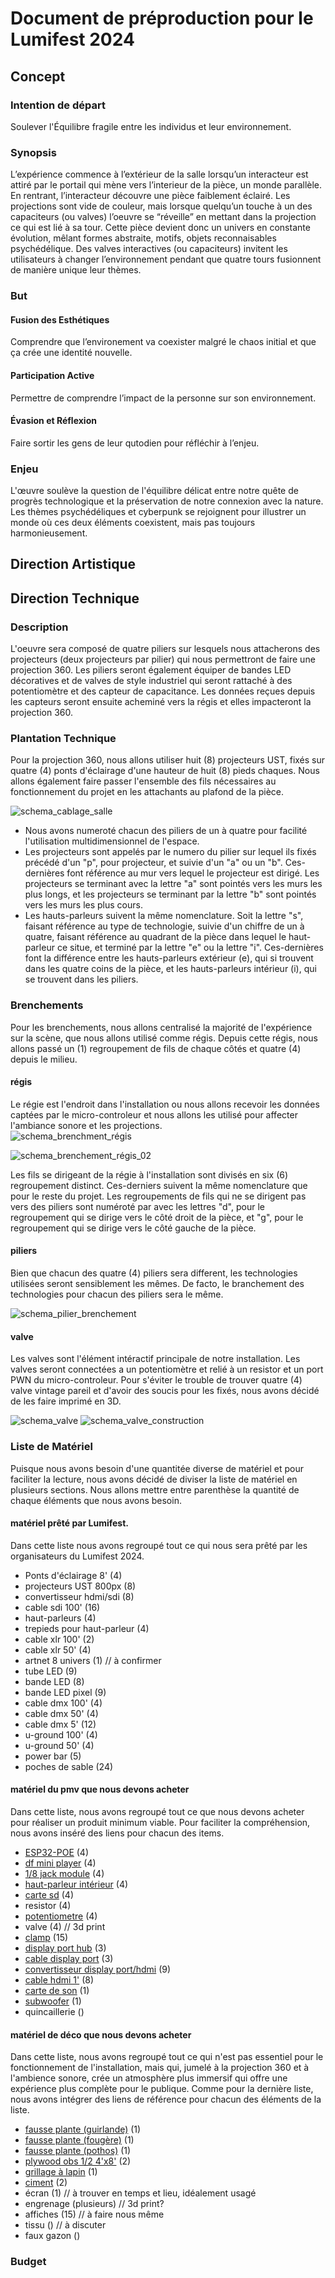 # Document de préproduction pour le Lumifest 2024

## Concept

### Intention de départ

Soulever l'Équilibre fragile entre les individus et leur environnement.

### Synopsis

L’expérience commence à l’extérieur de la salle lorsqu’un interacteur est attiré par le portail qui mène vers l’interieur de la pièce, un monde parallèle. En rentrant, l’interacteur découvre une pièce faiblement éclairé. Les projections sont vide de couleur, mais lorsque quelqu’un touche à un des capaciteurs (ou valves) l’oeuvre se “réveille” en mettant dans la projection ce qui est lié à sa tour.  Cette pièce devient donc un univers en constante évolution, mêlant formes abstraite, motifs, objets reconnaisables psychédélique. Des valves interactives (ou capaciteurs) invitent les utilisateurs à changer l’environnement pendant que quatre tours fusionnent de manière unique leur thèmes.

### But

#### Fusion des Esthétiques

Comprendre que l’environement va coexister malgré le chaos initial et que ça crée une identité nouvelle.

#### Participation Active

Permettre de comprendre l’impact de la personne sur son environnement.

#### Évasion et Réflexion

Faire sortir les gens de leur qutodien pour réfléchir à l’enjeu.

### Enjeu

L'œuvre soulève la question de l'équilibre délicat entre notre quête de progrès technologique et la préservation de notre connexion avec la nature. Les thèmes psychédéliques et cyberpunk se rejoignent pour illustrer un monde où ces deux éléments coexistent, mais pas toujours harmonieusement.

## Direction Artistique

## Direction Technique

### Description

L'oeuvre sera composé de quatre piliers sur lesquels nous attacherons des projecteurs (deux projecteurs par pilier) qui nous permettront de faire une projection 360. Les piliers seront également équiper de bandes LED décoratives et de valves de style industriel qui seront rattaché à des potentiomètre et des capteur de capacitance. Les données reçues depuis les capteurs seront ensuite acheminé vers la régis et elles impacteront la projection 360.

### Plantation Technique

Pour la projection 360, nous allons utiliser huit (8) projecteurs UST, fixés sur quatre (4) ponts d'éclairage d'une hauteur de huit (8) pieds chaques. Nous allons également faire passer l'ensemble des fils nécessaires au fonctionnement du projet en les attachants au plafond de la pièce.

![schema_cablage_salle](medias/schema/schema_cablage_salle.drawio.jpg)

- Nous avons numeroté chacun des piliers de un à quatre pour facilité l'utilisation multidimensionnel de l'espace. 
- Les projecteurs sont appelés par le numero du pilier sur lequel ils fixés précédé d'un "p", pour projecteur, et suivie d'un "a" ou un "b". Ces-dernières font référence au mur vers lequel le projecteur est dirigé. Les projecteurs se terminant avec la lettre "a" sont pointés vers les murs les plus longs, et les projecteurs se terminant par la lettre "b" sont pointés vers les murs les plus cours.
- Les hauts-parleurs suivent la même nomenclature. Soit la lettre "s", faisant référence au type de technologie, suivie d'un chiffre de un à quatre, faisant référence au quadrant de la pièce dans lequel le haut-parleur ce situe, et terminé par la lettre "e" ou la lettre "i". Ces-dernières font la différence entre les hauts-parleurs extérieur (e), qui si trouvent dans les quatre coins de la pièce, et les hauts-parleurs intérieur (i), qui se trouvent dans les piliers. 

### Brenchements

Pour les brenchements, nous allons centralisé la majorité de l'expérience sur la scène, que nous allons utilisé comme régis. Depuis cette régis, nous allons passé un (1) regroupement de fils de chaque côtés et quatre (4) depuis le milieu. 

#### régis

Le régie est l'endroit dans l'installation ou nous allons recevoir les données captées par le micro-controleur et nous allons les utilisé pour affecter l'ambiance sonore et les projections.  
![schema_brenchment_régis](medias/schema/schema_brenchement_regis.jpg)

![schema_brenchement_régis_02](medias/schema/sche_brenchement_regis_02.jpg)

Les fils se dirigeant de la régie à l'installation sont divisés en six (6) regroupement distinct. Ces-derniers suivent la même nomenclature que pour le reste du projet. Les regroupements de fils qui ne se dirigent pas vers des piliers sont numéroté par avec les lettres "d", pour le regroupement qui se dirige vers le côté droit de la pièce, et "g", pour le regroupement qui se dirige vers le côté gauche de la pièce. 

#### piliers

Bien que chacun des quatre (4) piliers sera different, les technologies utilisées seront sensiblement les mêmes. De facto, le branchement des technologies pour chacun des piliers sera le même. 

![schema_pilier_brenchement](medias/schema/schema_piliers_brenchement.drawia.png)

#### valve

Les valves sont l'élément intéractif principale de notre installation. Les valves seront connectées a un potentiomètre et relié à un resistor et un port PWN du micro-controleur. Pour s'éviter le trouble de trouver quatre (4) valve vintage pareil et d'avoir des soucis pour les fixés, nous avons décidé de les faire imprimé en 3D. 

![schema_valve](medias/schema/schema_valve.drawio.png)
![schema_valve_construction](medias/schema/schema_valve_construction.drawio.png)

### Liste de Matériel

Puisque nous avons besoin d'une quantitée diverse de matériel et pour faciliter la lecture, nous avons décidé de diviser la liste de matériel en plusieurs sections. Nous allons mettre entre parenthèse la quantité de chaque éléments que nous avons besoin.

#### matériel prêté par Lumifest.

Dans cette liste nous avons regroupé tout ce qui nous sera prêté par les organisateurs du Lumifest 2024.

- Ponts d'éclairage 8' (4)
- projecteurs UST 800px (8)
- convertisseur hdmi/sdi (8)
- cable sdi 100' (16)
- haut-parleurs (4)
- trepieds pour haut-parleur (4)
- cable xlr 100' (2)
- cable xlr 50' (4)
- artnet 8 univers (1) // à confirmer
- tube LED (9)
- bande LED (8)
- bande LED pixel (9)
- cable dmx 100' (4)
- cable dmx 50' (4)
- cable dmx 5' (12)
- u-ground 100' (4)
- u-ground 50' (4)
- power bar (5)
- poches de sable (24)

#### matériel du pmv que nous devons acheter

Dans cette liste, nous avons regroupé tout ce que nous devons acheter pour réaliser un produit minimum viable. Pour faciliter la compréhension, nous avons inséré des liens pour chacun des items.

- [ESP32-POE](https://www.digikey.ca/en/products/detail/olimex-ltd/ESP32-POE/10258717?utm_adgroup&utm_source=google&utm_medium=cpc&utm_campaign=PMax%20Product_Low%20ROAS%20Categories&utm_term&productid=10258717&utm_content&utm_id=go_cmp-20291741422_adg-_ad-__dev-c_ext-_prd-10258717_sig-Cj0KCQiA-62tBhDSARIsAO7twbbuaS895O0iKFZlhM52wHeb3qNiA9BaEHbKfJHeihLFH5BrcTVQeOgaAuObEALw_wcB&gad_source=1) (4)
- [df mini player](https://www.amazon.ca/Aideepen-DFPlay-Player-Support-Arduino/dp/B07BDD8BF3/ref=asc_df_B07BDD8BF3/?tag=googleshopc0c-20&linkCode=df0&hvadid=578872479514&hvpos=&hvnetw=g&hvrand=3997010125268453566&hvpone=&hvptwo=&hvqmt=&hvdev=c&hvdvcmdl=&hvlocint=&hvlocphy=9000398&hvtargid=pla-1649524406815&psc=1&mcid=ed33710875bc3ef0b0290923883cfbb7) (4)
- [1/8 jack module](https://www.digikey.ca/en/products/detail/cui-devices/MJ-3502/281321?utm_adgroup=&utm_source=google&utm_medium=cpc&utm_campaign=PMax%20Supplier_Focus%20Supplier&utm_term=&productid=281321&utm_content=&utm_id=go_cmp-20282403582_adg-_ad-__dev-c_ext-_prd-281321_sig-CjwKCAiAtt2tBhBDEiwALZuhACXGP7Aw6OxzMWvRmwUmgxPhtvm9qSbnXA1BMptA5-Tq7eCuLxQbdRoCezsQAvD_BwE&gad_source=1&gclid=CjwKCAiAtt2tBhBDEiwALZuhACXGP7Aw6OxzMWvRmwUmgxPhtvm9qSbnXA1BMptA5-Tq7eCuLxQbdRoCezsQAvD_BwE) (4)
- [haut-parleur intérieur](https://www.amazon.ca/Portable-Speaker-Interface-Smartphone-Computer/dp/B07RJR1XPH/ref=asc_df_B07RJR1XPH/?tag=googlemobshop-20&linkCode=df0&hvadid=341825615644&hvpos=&hvnetw=g&hvrand=17321004739133807997&hvpone=&hvptwo=&hvqmt=&hvdev=m&hvdvcmdl=&hvlocint=&hvlocphy=9000439&hvtargid=pla-813021010978&psc=1&mcid=c61e7c8226c937e390bba8e9cecc9571) (4)
- [carte sd](https://www.amazon.ca/Gigastone-Memory-Camcorder-Recorder-Playback/dp/B07SBL5GZB/ref=asc_df_B07SBL5GZB/?tag=googleshopc0c-20&linkCode=df0&hvadid=540626975969&hvpos=&hvnetw=g&hvrand=6668981857743626176&hvpone=&hvptwo=&hvqmt=&hvdev=c&hvdvcmdl=&hvlocint=&hvlocphy=9000398&hvtargid=pla-916421134773&mcid=5991f97f7ba734d090595c9e7cbb9338&th=1) (4)
- resistor (4)
- [potentiometre](https://www.amazon.ca/-/fr/BQLZR-3590S-2-103L-potentiom%C3%A8tres-rotatifs-pr%C3%A9cision/dp/B00RT8ZZWE/ref=sr_1_12?adgrpid=68757805817&hvadid=645778546304&hvdev=c&hvlocphy=9061031&hvnetw=g&hvqmt=e&hvrand=14365429445465706112&hvtargid=kwd-312004743830&hydadcr=7933_13615710&keywords=potentiom%C3%A8tre+multitour&qid=1707152372&sr=8-12) (4)
- valve (4) // 3d print
- [clamp](https://www.amazon.ca/SmallRig-Thread-Monitor-Umbrellas-Shelves/dp/B075M3Y21G/ref=asc_df_B075M3Y21G/?tag=googleshopc0c-20&linkCode=df0&hvadid=335336194689&hvpos=&hvnetw=g&hvrand=14228036213940279672&hvpone=&hvptwo=&hvqmt=&hvdev=c&hvdvcmdl=&hvlocint=&hvlocphy=9000605&hvtargid=pla-794475055880&psc=1&mcid=51d30a1b61b838f6ae8a9a8f0b50d2c9) (15)
- [display port hub](https://www.amazon.ca/DisplayPort-Splitter-BolAAzuL-Adapter-Display/dp/B09L5YPM5D/ref=sr_1_27?keywords=displayport+hub&qid=1706217664&sr=8-27) (3)
- [cable display port](https://www.amazon.ca/DisplayPort-Benfei-Gold-Plated-Supports-Compatible/dp/B077BPW8XJ/ref=asc_df_B077BPW8XJ/?tag=googleshopc0c-20&linkCode=df0&hvadid=459346866217&hvpos=&hvnetw=g&hvrand=6240455701509316061&hvpone=&hvptwo=&hvqmt=&hvdev=c&hvdvcmdl=&hvlocint=&hvlocphy=9061031&hvtargid=pla-525295260888&psc=1&mcid=cfccc67ba31e3e2cbd1221cf241472ed) (3)
- [convertisseur display port/hdmi](https://www.amazon.ca/-/fr/adaptateur-DisplayPort-Uni-Directional-Converter-Compatible/dp/B07JFTK8YV/ref=sr_1_6?crid=1QHSQNG25UL8M&keywords=display+port+to+hdmi+cable&qid=1707150630&s=electronics&sprefix=displa%2Celectronics%2C231&sr=1-6) (9)
- [cable hdmi 1'](https://www.amazon.ca/valonic-Short-HDMI-Cable-ethernet/dp/B01JJPN9KY/ref=asc_df_B01JJPN9KY/?tag=googleshopc0c-20&linkCode=df0&hvadid=579383378528&hvpos=&hvnetw=g&hvrand=16043264866439293911&hvpone=&hvptwo=&hvqmt=&hvdev=c&hvdvcmdl=&hvlocint=&hvlocphy=9061031&hvtargid=pla-704048243718&psc=1&mcid=c8aea733e7313e4296168c5523c22d5d) (8)
- [carte de son](https://reverb.com/p/focusrite-scarlett-6i6-2nd-gen) (1)
- [subwoofer](https://www.amazon.com/PreSonus-Eris-Sub-8BT-Studio-Quality/dp/B0C891Q6YH/ref=sr_1_11?crid=1UXY9DPDH23R8&keywords=subwoofer&qid=1707065232&sprefix=subwoofe%2Caps%2C216&sr=8-11) (1)
- quincaillerie ()

#### matériel de déco que nous devons acheter

Dans cette liste, nous avons regroupé tout ce qui n'est pas essentiel pour le fonctionnement de l'installation, mais qui, jumelé à la projection 360 et à l'ambience sonore, crée un atmosphère plus immersif qui offre une expérience plus complète pour le publique.
Comme pour la dernière liste, nous avons intégrer des liens de référence pour chacun des éléments de la liste.

- [fausse plante (guirlande)](https://www.amazon.ca/-/fr/guirlandes-artificiel-artificielles-d%C3%A9coration-d%C3%A9v%C3%A9nement/dp/B0C7HH1TFQ?ref_=Oct_d_otopr_d_6647015011_1&pd_rd_w=LKoPy&content-id=amzn1.sym.a7e32360-e793-4626-8be6-0e726ac90cbb&pf_rd_p=a7e32360-e793-4626-8be6-0e726ac90cbb&pf_rd_r=E62ZKDQ9WJJ2Q7R9X1FS&pd_rd_wg=NkyT7&pd_rd_r=ad254d86-2cad-4dbc-87d1-d83c5733ad04&pd_rd_i=B0C7HH1TFQ&th=1) (1)
- [fausse plante (fougère)](https://www.amazon.ca/Huryfox-Artificial-Decoration-Farmhouse-Decorations/dp/B08DTWCWP9/ref=asc_df_B08DTWCWP9/?tag=googleshopc0c-20&linkCode=df0&hvadid=477595714032&hvpos=&hvnetw=g&hvrand=2867164183843164202&hvpone=&hvptwo=&hvqmt=&hvdev=c&hvdvcmdl=&hvlocint=&hvlocphy=9061031&hvtargid=pla-974565907571&psc=1&mcid=2a1301f9d9d4316d9780c7e93f5bbfa5) (1)
- [fausse plante (pothos)](https://www.amazon.ca/artificielles-suspendre-int%C3%A9rieur-ext%C3%A9rieur-d%C3%A9coration/dp/B09P51M2D1/ref=sxin_15_pa_sp_search_thematic_sspa?content-id=amzn1.sym.c1e6258b-eedc-4939-9630-a0b9df9f3f27%3Aamzn1.sym.c1e6258b-eedc-4939-9630-a0b9df9f3f27&cv_ct_cx=amazon+artificial+plants&hvadid=667066598313&hvdev=c&hvlocphy=9061031&hvnetw=g&hvqmt=e&hvrand=3153144384626716860&hvtargid=kwd-954378001889&hydadcr=29862_14759301&keywords=plantes+artificielles+amazon&pd_rd_i=B09P51M2D1&pd_rd_r=b5730a57-164d-42cf-85ae-8f337b00e33a&pd_rd_w=31yJc&pd_rd_wg=JdEqo&pf_rd_p=c1e6258b-eedc-4939-9630-a0b9df9f3f27&pf_rd_r=JC8KBYVK23JSBD80QMDS&qid=1707151439&sbo=RZvfv%2F%2FHxDF%2BO5021pAnSA%3D%3D&sr=1-1-acb80629-ce74-4cc5-9423-11e8801573fb-spons&sp_csd=d2lkZ2V0TmFtZT1zcF9zZWFyY2hfdGhlbWF0aWM&psc=1) (1)
- [plywood obs 1/2 4'x8'](https://www.homedepot.com/p/OSB-7-16-Application-as-4ft-X-8-ft-Sheathing-Panel-386081/202106230) (2)
- [grillage à lapin](https://www.amazon.ca/Hardware-Galvanized-Chicken-Protection-Supports/dp/B0C36KF3TS/ref=sr_1_3?keywords=grillage+pour+cloture&qid=1706837058&sr=8-3) (1)
- [ciment](https://www.homedepot.ca/product/quikrete-portland-cement-40kg/1000149591) (2)
- écran (1) // à trouver en temps et lieu, idéalement usagé
- engrenage (plusieurs) // 3d print?
- affiches (15) // à faire nous même
- tissu () // à discuter
- faux gazon ()

### Budget
